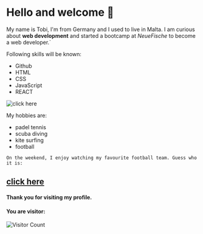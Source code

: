 # Hello and welcome 🙌

My name is Tobi, I'm from Germany and I used to live in Malta. I am curious about **web development** and started a bootcamp at _NeueFische_ to become a web developer.`

Following skills will be known:

- Github
- HTML
- CSS
- JavaScript
- REACT


![click here](https://media.giphy.com/media/sITRGriEEEnL2/giphy.gif?cid=ecf05e47m5s7hxlzzxg8xx4se9bnadevxl0m6112qi4xda7k&rid=giphy.gif&ct=g)


My hobbies are:

- padel tennis 
- scuba diving
- kite surfing
- football

`On the weekend, I enjoy watching my favourite football team. Guess who it is:`

## [click here](https://media.giphy.com/media/VGbGAxgDHpk0kWuNso/giphy.gif?cid=ecf05e47oky1h1jr9pv0w9cdyyx7i5zmmpma9nnvnn1l9ko5&rid=giphy.gif&ct=g)



#### Thank you for visiting my profile. 

#### You are visitor: 
![Visitor Count](https://profile-counter.glitch.me/{sirtobiwan}/count.svg)
